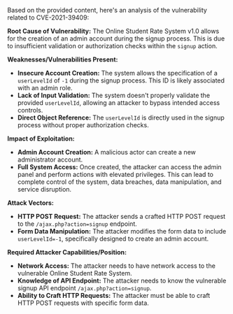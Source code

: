 Based on the provided content, here's an analysis of the vulnerability related to CVE-2021-39409:

**Root Cause of Vulnerability:**
The Online Student Rate System v1.0 allows for the creation of an admin account during the signup process. This is due to insufficient validation or authorization checks within the `signup` action.

**Weaknesses/Vulnerabilities Present:**
- **Insecure Account Creation:** The system allows the specification of a `userLevelId` of `-1` during the signup process. This ID is likely associated with an admin role.
- **Lack of Input Validation:** The system doesn't properly validate the provided `userLevelId`, allowing an attacker to bypass intended access controls.
- **Direct Object Reference:** The `userLevelId` is directly used in the signup process without proper authorization checks.

**Impact of Exploitation:**
- **Admin Account Creation:** A malicious actor can create a new administrator account.
- **Full System Access:** Once created, the attacker can access the admin panel and perform actions with elevated privileges. This can lead to complete control of the system, data breaches, data manipulation, and service disruption.

**Attack Vectors:**
- **HTTP POST Request:** The attacker sends a crafted HTTP POST request to the `/ajax.php?action=signup` endpoint.
- **Form Data Manipulation:** The attacker modifies the form data to include `userLevelId=-1`, specifically designed to create an admin account.

**Required Attacker Capabilities/Position:**
- **Network Access:** The attacker needs to have network access to the vulnerable Online Student Rate System.
- **Knowledge of API Endpoint:** The attacker needs to know the vulnerable signup API endpoint `/ajax.php?action=signup`.
- **Ability to Craft HTTP Requests:** The attacker must be able to craft HTTP POST requests with specific form data.